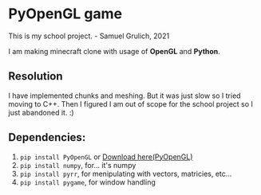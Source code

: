 ﻿# PyOpenGL game

This is my school project. - Samuel Grulich, 2021

I am making minecraft clone with usage of **OpenGL** and **Python**.

## Resolution
I have implemented chunks and meshing. But it was just slow 
so I tried moving to C++. Then I figured I am out of scope for 
the school project so I just abandoned it. :)

## Dependencies:
1. ```pip install PyOpenGL```  or [Download here(PyOpenGL)](https://www.lfd.uci.edu/~gohlke/pythonlibs/#pyopengl)
1. ```pip install numpy```, for... it's numpy
1. ```pip install pyrr```, for menipulating with vectors, matricies, etc...
1. ```pip install pygame```, for window handling
